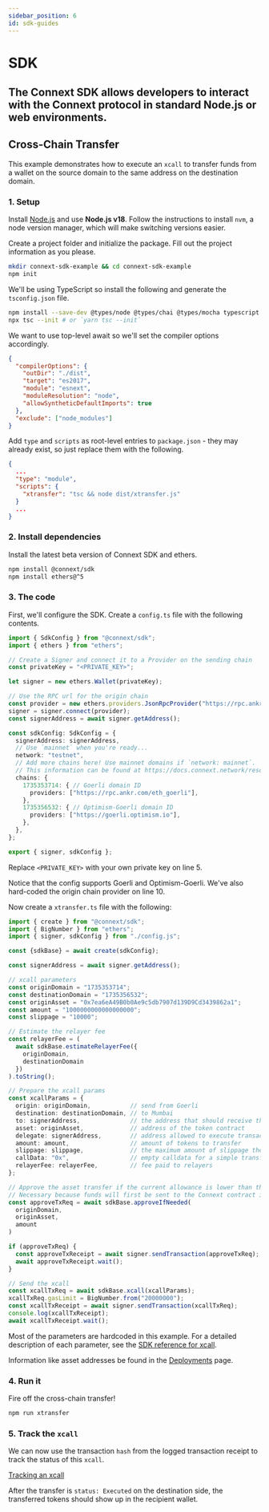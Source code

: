 ```yaml
---
sidebar_position: 6
id: sdk-guides
---
```


# SDK

The Connext SDK allows developers to interact with the Connext protocol in standard Node.js or web environments.
--- 

## Cross-Chain Transfer

This example demonstrates how to execute an `xcall` to transfer funds from a wallet on the source domain to the same address on the destination domain.

### 1. Setup

Install [Node.js](https://nodejs.dev/en/learn/how-to-install-nodejs/) and use **Node.js v18**. Follow the instructions to install `nvm`, a node version manager, which will make switching versions easier.

Create a project folder and initialize the package. Fill out the project information as you please.

```bash npm2yarn
mkdir connext-sdk-example && cd connext-sdk-example
npm init
```

We'll be using TypeScript so install the following and generate the `tsconfig.json` file.

```bash npm2yarn
npm install --save-dev @types/node @types/chai @types/mocha typescript 
npx tsc --init # or `yarn tsc --init`
```

We want to use top-level await so we'll set the compiler options accordingly.

```json title="tsconfig.json"
{
  "compilerOptions": {
    "outDir": "./dist",
    "target": "es2017",
    "module": "esnext",
    "moduleResolution": "node",
    "allowSyntheticDefaultImports": true
  },
  "exclude": ["node_modules"]
}
```

Add `type` and `scripts` as root-level entries to `package.json` - they may already exist, so just replace them with the following.

```json title="package.json"
{
  ...
  "type": "module",
  "scripts": {
    "xtransfer": "tsc && node dist/xtransfer.js"
  }
  ...
}
```

### 2. Install dependencies

Install the latest beta version of Connext SDK and ethers.

```bash npm2yarn
npm install @connext/sdk
npm install ethers@^5
```

### 3. The code

First, we'll configure the SDK. Create a `config.ts` file with the following contents.

```ts title="config.ts" showLineNumbers
import { SdkConfig } from "@connext/sdk";
import { ethers } from "ethers";

// Create a Signer and connect it to a Provider on the sending chain
const privateKey = "<PRIVATE_KEY>";

let signer = new ethers.Wallet(privateKey);

// Use the RPC url for the origin chain
const provider = new ethers.providers.JsonRpcProvider("https://rpc.ankr.com/eth_goerli");
signer = signer.connect(provider);
const signerAddress = await signer.getAddress();

const sdkConfig: SdkConfig = {
  signerAddress: signerAddress,
  // Use `mainnet` when you're ready...
  network: "testnet",
  // Add more chains here! Use mainnet domains if `network: mainnet`.
  // This information can be found at https://docs.connext.network/resources/supported-chains
  chains: {
    1735353714: { // Goerli domain ID
      providers: ["https://rpc.ankr.com/eth_goerli"],
    },
    1735356532: { // Optimism-Goerli domain ID
      providers: ["https://goerli.optimism.io"],
    },
  },
};

export { signer, sdkConfig };
```

Replace `<PRIVATE_KEY>` with your own private key on line 5.

Notice that the config supports Goerli and Optimism-Goerli. We've also hard-coded the origin chain provider on line 10.

Now create a `xtransfer.ts` file with the following:

```ts title="xtransfer.ts" showLineNumbers
import { create } from "@connext/sdk";
import { BigNumber } from "ethers";
import { signer, sdkConfig } from "./config.js";

const {sdkBase} = await create(sdkConfig);

const signerAddress = await signer.getAddress();

// xcall parameters
const originDomain = "1735353714";
const destinationDomain = "1735356532";
const originAsset = "0x7ea6eA49B0b0Ae9c5db7907d139D9Cd3439862a1";
const amount = "1000000000000000000";
const slippage = "10000";

// Estimate the relayer fee
const relayerFee = (
  await sdkBase.estimateRelayerFee({
    originDomain, 
    destinationDomain
  })
).toString();

// Prepare the xcall params
const xcallParams = {
  origin: originDomain,           // send from Goerli
  destination: destinationDomain, // to Mumbai
  to: signerAddress,              // the address that should receive the funds on destination
  asset: originAsset,             // address of the token contract
  delegate: signerAddress,        // address allowed to execute transaction on destination side in addition to relayers
  amount: amount,                 // amount of tokens to transfer
  slippage: slippage,             // the maximum amount of slippage the user will accept in BPS (e.g. 30 = 0.3%)
  callData: "0x",                 // empty calldata for a simple transfer (byte-encoded)
  relayerFee: relayerFee,         // fee paid to relayers 
};

// Approve the asset transfer if the current allowance is lower than the amount.
// Necessary because funds will first be sent to the Connext contract in xcall.
const approveTxReq = await sdkBase.approveIfNeeded(
  originDomain,
  originAsset,
  amount
)

if (approveTxReq) {
  const approveTxReceipt = await signer.sendTransaction(approveTxReq);
  await approveTxReceipt.wait();
}

// Send the xcall
const xcallTxReq = await sdkBase.xcall(xcallParams);
xcallTxReq.gasLimit = BigNumber.from("20000000"); 
const xcallTxReceipt = await signer.sendTransaction(xcallTxReq);
console.log(xcallTxReceipt);
await xcallTxReceipt.wait();
```

Most of the parameters are hardcoded in this example. For a detailed description of each parameter, see the [SDK reference for xcall](../reference/SDK/sdk-base#xcall).

Information like asset addresses be found in the [Deployments](../../../resources/deployments) page.

### 4. Run it

Fire off the cross-chain transfer!

```bash npm2yarn
npm run xtransfer
```

### 5. Track the `xcall`

We can now use the transaction `hash` from the logged transaction receipt to track the status of this `xcall`.

[Tracking an xcall](./xcall-status)

After the transfer is `status: Executed` on the destination side, the transferred tokens should show up in the recipient wallet.
